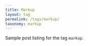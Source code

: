 ```yaml
---
title: Markup
layout: tag
permalink: /tags/markup/
taxonomy: markup
---
```


Sample post listing for the tag `markup`.

